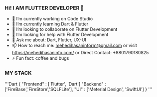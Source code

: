 ### Hi! I AM FLUTTER DEVELOPER 👋


- 🔭 I’m currently working on Code Studio
- 🌱 I’m currently learning Dart & Flutter
- 👯 I’m looking to collaborate on Flutter Development
- 🤔 I’m looking for help with Flutter Development
- 💬 Ask me about: Dart, Flutter, UX-UI
- 📫 How to reach me: mehedihasaninform@gmail.com or visit https://mehedihasaninfo.com/ or Direct Contact: +8801790180825
- ⚡ Fun fact: coffee and bugs


### MY STACK

'''Dart
{
"Frontend" : ['Flutter', 'Dart']
"Backend"  : ['FireBase','FireStore','SQLFLite'],
"UI"       : ['Meterial Design', 'SwiftUI']
}
'''
